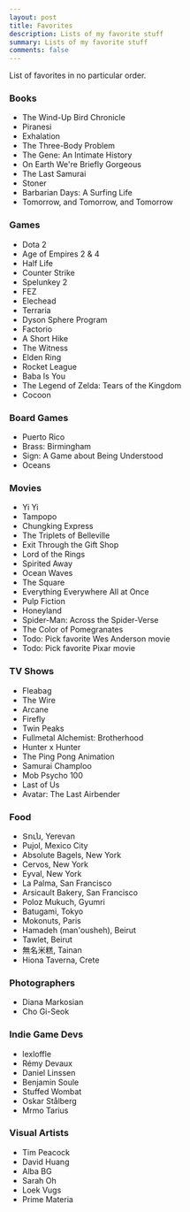 ```yaml
---
layout: post
title: Favorites
description: Lists of my favorite stuff
summary: Lists of my favorite stuff
comments: false
---
```


List of favorites in no particular order.

### Books
- The Wind-Up Bird Chronicle
- Piranesi
- Exhalation
- The Three-Body Problem
- The Gene: An Intimate History
- On Earth We're Briefly Gorgeous
- The Last Samurai
- Stoner
- Barbarian Days: A Surfing Life
- Tomorrow, and Tomorrow, and Tomorrow

### Games

- Dota 2
- Age of Empires 2 & 4
- Half Life
- Counter Strike
- Spelunkey 2
- FEZ
- Elechead
- Terraria
- Dyson Sphere Program
- Factorio
- A Short Hike
- The Witness
- Elden Ring
- Rocket League
- Baba Is You
- The Legend of Zelda: Tears of the Kingdom
- Cocoon

### Board Games
- Puerto Rico
- Brass: Birmingham
- Sign: A Game about Being Understood
- Oceans

### Movies

- Yi Yi
- Tampopo
- Chungking Express
- The Triplets of Belleville
- Exit Through the Gift Shop
- Lord of the Rings
- Spirited Away
- Ocean Waves
- The Square
- Everything Everywhere All at Once
- Pulp Fiction
- Honeyland
- Spider-Man: Across the Spider-Verse
- The Color of Pomegranates
- Todo: Pick favorite Wes Anderson movie
- Todo: Pick favorite Pixar movie

### TV Shows
- Fleabag
- The Wire
- Arcane
- Firefly
- Twin Peaks
- Fullmetal Alchemist: Brotherhood
- Hunter x Hunter
- The Ping Pong Animation
- Samurai Champloo
- Mob Psycho 100
- Last of Us
- Avatar: The Last Airbender

### Food
- Տուն, Yerevan
- Pujol, Mexico City
- Absolute Bagels, New York
- Cervos, New York
- Eyval, New York
- La Palma, San Francisco
- Arsicault Bakery, San Francisco
- Poloz Mukuch, Gyumri
- Batugami, Tokyo
- Mokonuts, Paris
- Hamadeh (man'ousheh), Beirut
- Tawlet, Beirut
- 無名米糕, Tainan
- Hiona Taverna, Crete

### Photographers
- Diana Markosian
- Cho Gi-Seok

### Indie Game Devs
- lexloffle
- Rémy Devaux
- Daniel Linssen
- Benjamin Soule
- Stuffed Wombat
- Oskar Stålberg
- Mrmo Tarius

### Visual Artists
- Tim Peacock
- David Huang
- Alba BG
- Sarah Oh
- Loek Vugs
- Prime Materia

